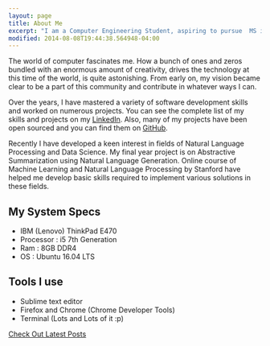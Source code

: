 ```yaml
---
layout: page
title: About Me
excerpt: "I am a Computer Engineering Student, aspiring to pursue  MS in CS from US."
modified: 2014-08-08T19:44:38.564948-04:00
---
```


The world of computer fascinates me. How a bunch of ones and zeros bundled with an enormous amount of creativity, drives the technology at this time of the world, is quite astonishing. From early on, my vision became clear to be a part of this community and contribute in whatever ways I can.

Over the years, I have mastered a variety of software development skills and worked on numerous projects. You can see the complete list of my skills and projects on my [LinkedIn](https://www.linkedin.com/in/shahriken). Also, many of my projects have been open sourced and you can find them on [GitHub](https://github.com/rikenshah).

Recently I have developed a keen interest in fields of Natural Language Processing and Data Science. My final year project is on Abstractive Summarization using Natural Language Generation. Online course of Machine Learning and Natural Language Processing by Stanford have helped me develop basic skills required to implement various solutions in these fields.

## My System Specs

* IBM (Lenovo) ThinkPad E470
* Processor : i5 7th Generation
* Ram : 8GB DDR4
* OS : Ubuntu 16.04 LTS

## Tools I use

- Sublime text editor
- Firefox and Chrome (Chrome Developer Tools)
- Terminal (Lots and Lots of it :p)

<a markdown="0" href="{{ site.url }}/" class="btn">Check Out Latest Posts<a>
